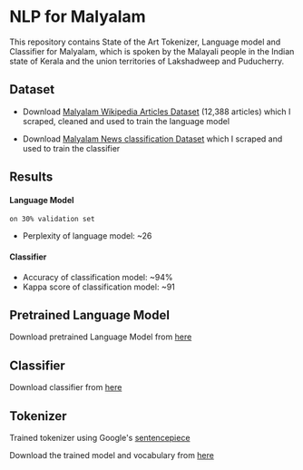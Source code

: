 # NLP for Malyalam

This repository contains State of the Art Tokenizer, Language model
 and Classifier for Malyalam, which is spoken by the Malayali people 
  in the Indian state of Kerala and the union territories of
   Lakshadweep and Puducherry.

## Dataset

* Download [Malyalam Wikipedia Articles Dataset](https://drive.google.com/open?id=1MRnh9Z7FNTVgehvlS2BfG_pSh_9ccs47) (12,388 articles) which I scraped, cleaned and
used to train the language model

* Download [Malyalam News classification Dataset](https://drive.google.com/open?id=14KpsL36GkEIhsW8injS4GiAexN-1Khrg) which I scraped and used to train 
the classifier

## Results

#### Language Model

`on 30% validation set`

* Perplexity of language model: ~26

#### Classifier

* Accuracy of classification model: ~94%
* Kappa score of classification model: ~91

## Pretrained Language Model

Download pretrained Language Model from [here](https://drive.google.com/open?id=1QHNR6xGN8JbvPEuDRXtb18J9WbGm9AwV)


## Classifier

Download classifier from [here](https://drive.google.com/open?id=1HVEIaNfmCzGjulAcTWJHzYJ7JHMa9OfS)


## Tokenizer

Trained tokenizer using Google's [sentencepiece](https://github.com/google/sentencepiece)

Download the trained model and vocabulary from [here](https://drive.google.com/open?id=1jZ1QXVEhZnlQi2zyJG_O7l2r0pW38cbe)